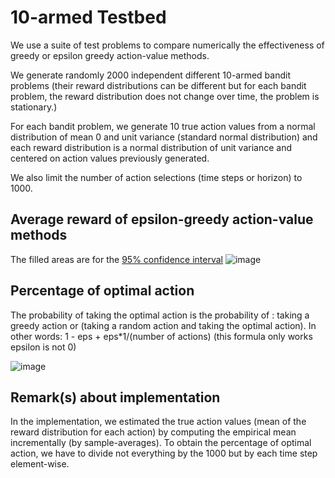 # 10-armed Testbed
We use a suite of test problems to compare numerically the effectiveness of greedy or epsilon greedy action-value methods.

We generate randomly 2000 independent different 10-armed bandit problems (their reward distributions can be different but for each bandit problem, the reward distribution does not change over time, the problem is stationary.)

For each bandit problem, we generate 10 true action values from a normal distribution of mean 0 and unit variance (standard normal distribution) and each reward distribution is a normal distribution of unit variance and centered on action values previously generated.

We also limit the number of action selections (time steps or horizon) to 1000.

## Average reward of epsilon-greedy action-value methods
The filled areas are for the [95% confidence interval](https://seaborn.pydata.org/generated/seaborn.lineplot.html)
![image](https://user-images.githubusercontent.com/49496107/126384738-b9088551-81cb-4ee0-8566-da730a40a595.png)

## Percentage of optimal action
The probability of taking the optimal action is the probability of : taking a greedy action or (taking a random action and taking the optimal action). In other words: 1 - eps + eps*1/(number of actions) (this formula only works epsilon is not 0)

![image](https://user-images.githubusercontent.com/49496107/126393957-c67c98be-ba48-4d00-bdb0-49573f2e6427.png)

## Remark(s) about implementation
In the implementation, we estimated the true action values (mean of the reward distribution for each action) by computing the empirical mean incrementally (by sample-averages).
To obtain the percentage of optimal action, we have to divide not everything by the 1000 but by each time step element-wise.
